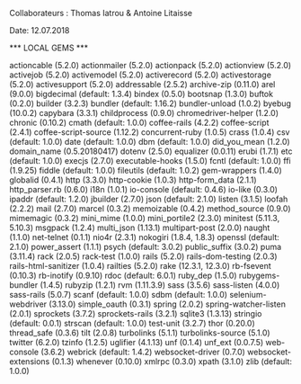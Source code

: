 Collaborateurs : 
Thomas Iatrou &
Antoine Litaisse

Date:
12.07.2018


*** LOCAL GEMS ***

actioncable (5.2.0)
actionmailer (5.2.0)
actionpack (5.2.0)
actionview (5.2.0)
activejob (5.2.0)
activemodel (5.2.0)
activerecord (5.2.0)
activestorage (5.2.0)
activesupport (5.2.0)
addressable (2.5.2)
archive-zip (0.11.0)
arel (9.0.0)
bigdecimal (default: 1.3.4)
bindex (0.5.0)
bootsnap (1.3.0)
buftok (0.2.0)
builder (3.2.3)
bundler (default: 1.16.2)
bundler-unload (1.0.2)
byebug (10.0.2)
capybara (3.3.1)
childprocess (0.9.0)
chromedriver-helper (1.2.0)
chronic (0.10.2)
cmath (default: 1.0.0)
coffee-rails (4.2.2)
coffee-script (2.4.1)
coffee-script-source (1.12.2)
concurrent-ruby (1.0.5)
crass (1.0.4)
csv (default: 1.0.0)
date (default: 1.0.0)
dbm (default: 1.0.0)
did_you_mean (1.2.0)
domain_name (0.5.20180417)
dotenv (2.5.0)
equalizer (0.0.11)
erubi (1.7.1)
etc (default: 1.0.0)
execjs (2.7.0)
executable-hooks (1.5.0)
fcntl (default: 1.0.0)
ffi (1.9.25)
fiddle (default: 1.0.0)
fileutils (default: 1.0.2)
gem-wrappers (1.4.0)
globalid (0.4.1)
http (3.3.0)
http-cookie (1.0.3)
http-form_data (2.1.1)
http_parser.rb (0.6.0)
i18n (1.0.1)
io-console (default: 0.4.6)
io-like (0.3.0)
ipaddr (default: 1.2.0)
jbuilder (2.7.0)
json (default: 2.1.0)
listen (3.1.5)
loofah (2.2.2)
mail (2.7.0)
marcel (0.3.2)
memoizable (0.4.2)
method_source (0.9.0)
mimemagic (0.3.2)
mini_mime (1.0.0)
mini_portile2 (2.3.0)
minitest (5.11.3, 5.10.3)
msgpack (1.2.4)
multi_json (1.13.1)
multipart-post (2.0.0)
naught (1.1.0)
net-telnet (0.1.1)
nio4r (2.3.1)
nokogiri (1.8.4, 1.8.3)
openssl (default: 2.1.0)
power_assert (1.1.1)
psych (default: 3.0.2)
public_suffix (3.0.2)
puma (3.11.4)
rack (2.0.5)
rack-test (1.0.0)
rails (5.2.0)
rails-dom-testing (2.0.3)
rails-html-sanitizer (1.0.4)
railties (5.2.0)
rake (12.3.1, 12.3.0)
rb-fsevent (0.10.3)
rb-inotify (0.9.10)
rdoc (default: 6.0.1)
ruby_dep (1.5.0)
rubygems-bundler (1.4.5)
rubyzip (1.2.1)
rvm (1.11.3.9)
sass (3.5.6)
sass-listen (4.0.0)
sass-rails (5.0.7)
scanf (default: 1.0.0)
sdbm (default: 1.0.0)
selenium-webdriver (3.13.0)
simple_oauth (0.3.1)
spring (2.0.2)
spring-watcher-listen (2.0.1)
sprockets (3.7.2)
sprockets-rails (3.2.1)
sqlite3 (1.3.13)
stringio (default: 0.0.1)
strscan (default: 1.0.0)
test-unit (3.2.7)
thor (0.20.0)
thread_safe (0.3.6)
tilt (2.0.8)
turbolinks (5.1.1)
turbolinks-source (5.1.0)
twitter (6.2.0)
tzinfo (1.2.5)
uglifier (4.1.13)
unf (0.1.4)
unf_ext (0.0.7.5)
web-console (3.6.2)
webrick (default: 1.4.2)
websocket-driver (0.7.0)
websocket-extensions (0.1.3)
whenever (0.10.0)
xmlrpc (0.3.0)
xpath (3.1.0)
zlib (default: 1.0.0)
